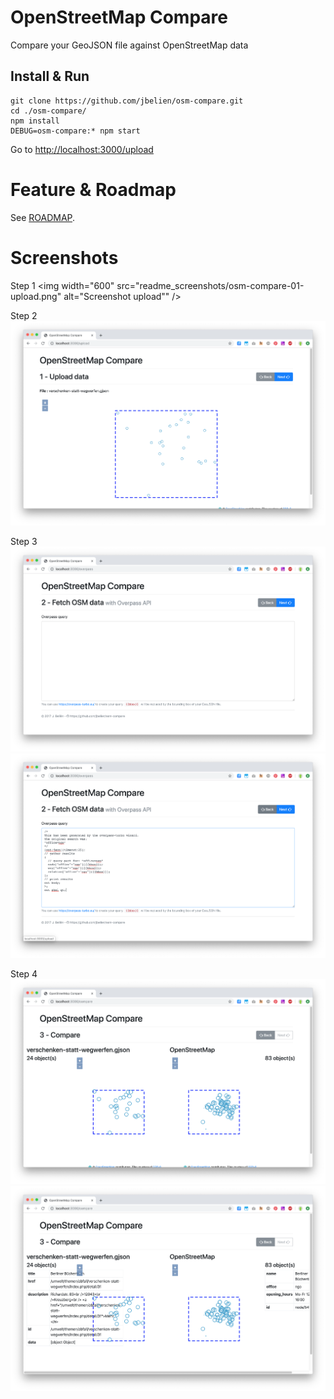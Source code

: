 # OpenStreetMap Compare
Compare your GeoJSON file against OpenStreetMap data

## Install & Run

```
git clone https://github.com/jbelien/osm-compare.git
cd ./osm-compare/
npm install
DEBUG=osm-compare:* npm start
```

Go to <http://localhost:3000/upload>

# Feature & Roadmap

See [ROADMAP](ROADMAP.md).


# Screenshots

Step 1
<img width="600" src="readme_screenshots/osm-compare-01-upload.png" alt="Screenshot upload"" />

Step 2
<img width="600" src="readme_screenshots/osm-compare-02-preview-gjson.png" alt="Screenshot preview gjson" />

Step 3
<img width="600" src="readme_screenshots/osm-compare-03a-add-overpass-query.png" alt="Screenshot add overpass query" />
<img width="600" src="readme_screenshots/osm-compare-03b-overpass-query-example.png" alt="Screenshot overpass-query example" />

Step 4
<img width="600" src="readme_screenshots/osm-compare-04a-compare-overview.png" alt="Screenshot compare-overview" />
<img width="600" src="readme_screenshots/osm-compare-04b-compare-details.png" alt="Screenshot compare details" />
